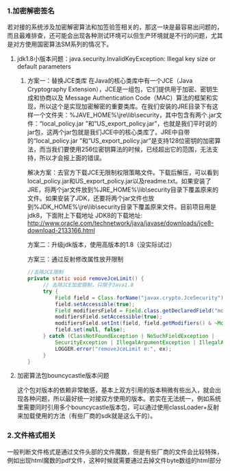 ### 1.加密解密签名

若对接的系统涉及加密解密算法和加签验签相关的，那这一块是最容易出问题的，而且最难排查，还可能会出现各种测试环境可以但生产环境就是不行的问题，尤其是对方使用国密算法SM系列的情况下。

1. jdk1.8小版本问题：java.security.InvalidKeyException: Illegal key size or default parameters

   1. 方案一：替换JCE类库
      在Java的核心类库中有一个JCE（Java Cryptography Extension），JCE是一组包，它们提供用于加密、密钥生成和协商以及 Message Authentication Code（MAC）算法的框架和实现，所以这个是实现加密解密的重要类库。在我们安装的JRE目录下有这样一个文件夹：%JAVE_HOME%\jre\lib\security，其中包含有两个.jar文件：“local_policy.jar ”和“US_export_policy.jar”，也就是我们平时说的jar包，这两个jar包就是我们JCE中的核心类库了。JRE中自带的“local_policy.jar ”和“US_export_policy.jar”是支持128位密钥的加密算法，而当我们要使用256位密钥算法的时候，已经超出它的范围，无法支持，所以才会报上面的错误。

      解决方案：去官方下载JCE无限制权限策略文件。下载后解压，可以看到local_policy.jar和US_export_policy.jar以及readme.txt。如果安装了JRE，将两个jar文件放到%JRE_HOME%\lib\security目录下覆盖原来的文件。如果安装了JDK，还要将两个jar文件也放到%JDK_HOME%\jre\lib\security目录下覆盖原来文件。目前项目用是jdk8，下面附上下载地址
      JDK8的下载地址: http://www.oracle.com/technetwork/java/javase/downloads/jce8-download-2133166.html

      方案二：升级jdk版本，使用高版本的1.8（没实际试过）

      方案三：通过反射修改属性放开限制

      ```java
      //去除JCE限制
      private static void removeJceLimit() {
           // 去除JCE加密限制，只限于Java1.8
           try {
               Field field = Class.forName("javax.crypto.JceSecurity").getDeclaredField("isRestricted");
               field.setAccessible(true);
               Field modifiersField = Field.class.getDeclaredField("modifiers");
               modifiersField.setAccessible(true);
               modifiersField.setInt(field, field.getModifiers() & ~Modifier.FINAL);
               field.set(null, false);
           } catch (ClassNotFoundException | NoSuchFieldException | 
               SecurityException | IllegalArgumentException | IllegalAccessException ex) {
               LOGGER.error("removeJceLimit e:", ex);
           }
      }
      ```

2. 加密算法包bouncycastle版本问题

   这个包对版本的依赖非常敏感，基本上双方引用的版本稍微有些出入，就会出现各种问题，所以最好统一对接双方使用的版本。若实在无法统一，例如系统里需要同时引用多个bouncycastle版本包，可以通过使用classLoader+反射来加载使用的方法（有些厂商的sdk就是这么干的）。

### 2.文件格式相关

一般判断文件格式是通过文件头部的文件魔数，但是有些厂商的文件会比较特殊，例如出现html魔数的pdf文件，这种时候就需要通过去掉文件byte数组的html部分
